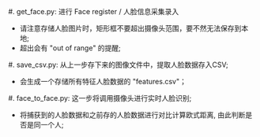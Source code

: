 
#. get_face.py:
   进行 Face register / 人脸信息采集录入
   * 请注意存储人脸图片时，矩形框不要超出摄像头范围，要不然无法保存到本地;
   * 超出会有 "out of range" 的提醒;

#. save_csv.py:
   从上一步存下来的图像文件中，提取人脸数据存入CSV;
   * 会生成一个存储所有特征人脸数据的 "features.csv"；

#. face_to_face.py:
   这一步将调用摄像头进行实时人脸识别;
   * 将捕获到的人脸数据和之前存的人脸数据进行对比计算欧式距离, 由此判断是否是同一个人;
   

